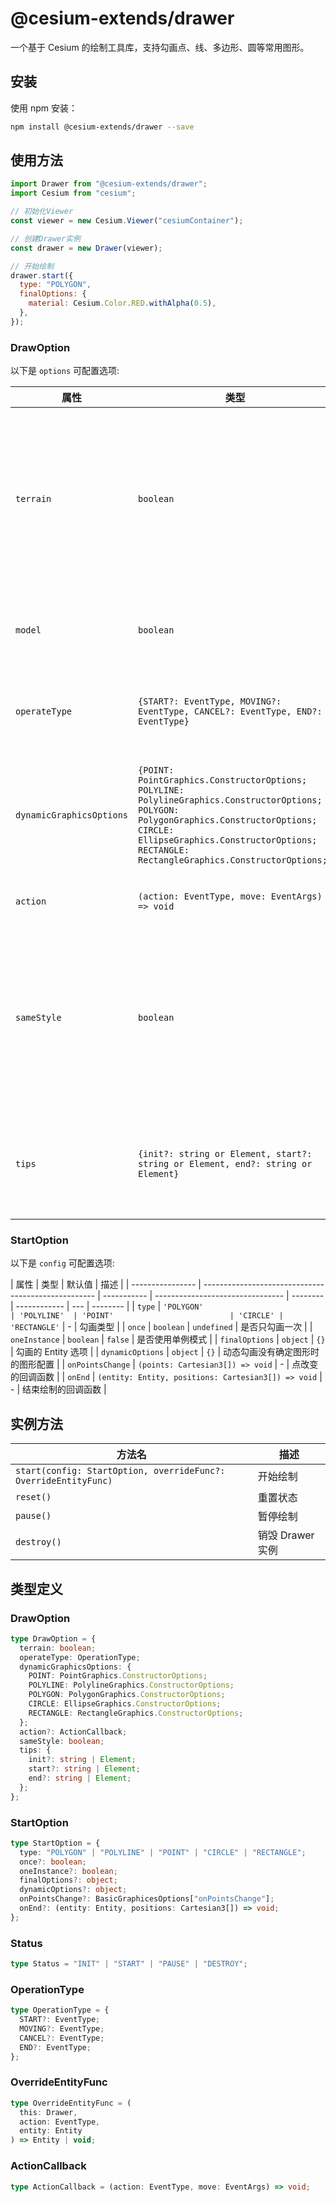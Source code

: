 # @cesium-extends/drawer

一个基于 Cesium 的绘制工具库，支持勾画点、线、多边形、圆等常用图形。

## 安装

使用 npm 安装：

```bash
npm install @cesium-extends/drawer --save
```

## 使用方法

```javascript
import Drawer from "@cesium-extends/drawer";
import Cesium from "cesium";

// 初始化Viewer
const viewer = new Cesium.Viewer("cesiumContainer");

// 创建Drawer实例
const drawer = new Drawer(viewer);

// 开始绘制
drawer.start({
  type: "POLYGON",
  finalOptions: {
    material: Cesium.Color.RED.withAlpha(0.5),
  },
});
```

### DrawOption

以下是 `options` 可配置选项:

| 属性                     | 类型                                                                                                                                                                                                                                  | 默认值                                                                                                                    | 描述                                             |
| ------------------------ | ------------------------------------------------------------------------------------------------------------------------------------------------------------------------------------------------------------------------------------- | ------------------------------------------------------------------------------------------------------------------------- | ------------------------------------------------ |
| `terrain`                | `boolean`                                                                                                                                                                                                                             | `false`                                                                                                                   | 是否开启地形模式，需要浏览器支持地形选取功能     |
| `model`                  | `boolean`                                                                                                                                                                                                                             | `false`                                                                                                                   | 是否开启在模型上选点                             |
| `operateType`            | `{START?: EventType, MOVING?: EventType, CANCEL?: EventType, END?: EventType}`                                                                                                                                                        | `{ START: LEFT_CLICK, MOVING: MOUSE_MOVE, CANCEL: RIGHT_CLICK, END: LEFT_DOUBLE_CLICK }`                                  | 操作类型                                         |
| `dynamicGraphicsOptions` | `{POINT: PointGraphics.ConstructorOptions; POLYLINE: PolylineGraphics.ConstructorOptions; POLYGON: PolygonGraphics.ConstructorOptions; CIRCLE: EllipseGraphics.ConstructorOptions; RECTANGLE: RectangleGraphics.ConstructorOptions;}` | -                                                                                                                         | 动态勾画没有确定图形时的图形配置                 |
| `action`                 | `(action: EventType, move: EventArgs) => void`                                                                                                                                                                                        | -                                                                                                                         | 鼠标事件回调                                     |
| `sameStyle`              | `boolean`                                                                                                                                                                                                                             | `true`                                                                                                                    | 是否使用相同的样式，当绘制多个图形时样式是否相同 |
| `tips`                   | `{init?: string or Element, start?: string or Element, end?: string or Element}`                                                                                                                                                      | `{ init: 'Click to draw', start: 'LeftClick to add a point, rightClick remove point, doubleClick end drawing', end: '' }` | 自定义编辑时鼠标移动的提示                       |

### StartOption

以下是 `config` 可配置选项:

| 属性             | 类型                                                | 默认值      | 描述                             |
| ---------------- | --------------------------------------------------- | ----------- | -------------------------------- | -------- | ------------ | --- | -------- |
| `type`           | `'POLYGON'                                          | 'POLYLINE'  | 'POINT'                          | 'CIRCLE' | 'RECTANGLE'` | -   | 勾画类型 |
| `once`           | `boolean`                                           | `undefined` | 是否只勾画一次                   |
| `oneInstance`    | `boolean`                                           | `false`     | 是否使用单例模式                 |
| `finalOptions`   | `object`                                            | `{}`        | 勾画的 Entity 选项               |
| `dynamicOptions` | `object`                                            | `{}`        | 动态勾画没有确定图形时的图形配置 |
| `onPointsChange` | `(points: Cartesian3[]) => void`                    | -           | 点改变的回调函数                 |
| `onEnd`          | `(entity: Entity, positions: Cartesian3[]) => void` | -           | 结束绘制的回调函数               |

## 实例方法

| 方法名                                                          | 描述             |
| --------------------------------------------------------------- | ---------------- |
| `start(config: StartOption, overrideFunc?: OverrideEntityFunc)` | 开始绘制         |
| `reset()`                                                       | 重置状态         |
| `pause()`                                                       | 暂停绘制         |
| `destroy()`                                                     | 销毁 Drawer 实例 |

## 类型定义

### DrawOption

```typescript
type DrawOption = {
  terrain: boolean;
  operateType: OperationType;
  dynamicGraphicsOptions: {
    POINT: PointGraphics.ConstructorOptions;
    POLYLINE: PolylineGraphics.ConstructorOptions;
    POLYGON: PolygonGraphics.ConstructorOptions;
    CIRCLE: EllipseGraphics.ConstructorOptions;
    RECTANGLE: RectangleGraphics.ConstructorOptions;
  };
  action?: ActionCallback;
  sameStyle: boolean;
  tips: {
    init?: string | Element;
    start?: string | Element;
    end?: string | Element;
  };
};
```

### StartOption

```typescript
type StartOption = {
  type: "POLYGON" | "POLYLINE" | "POINT" | "CIRCLE" | "RECTANGLE";
  once?: boolean;
  oneInstance?: boolean;
  finalOptions?: object;
  dynamicOptions?: object;
  onPointsChange?: BasicGraphicesOptions["onPointsChange"];
  onEnd?: (entity: Entity, positions: Cartesian3[]) => void;
};
```

### Status

```typescript
type Status = "INIT" | "START" | "PAUSE" | "DESTROY";
```

### OperationType

```typescript
type OperationType = {
  START?: EventType;
  MOVING?: EventType;
  CANCEL?: EventType;
  END?: EventType;
};
```

### OverrideEntityFunc

```typescript
type OverrideEntityFunc = (
  this: Drawer,
  action: EventType,
  entity: Entity
) => Entity | void;
```

### ActionCallback

```typescript
type ActionCallback = (action: EventType, move: EventArgs) => void;
```
